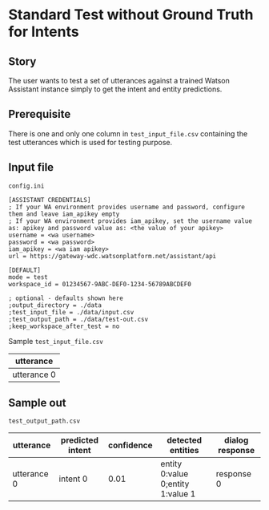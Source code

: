 # Standard Test without Ground Truth for Intents
## Story
The user wants to test a set of utterances against a trained Watson Assistant instance simply to get the intent and entity predictions.

## Prerequisite
There is one and only one column in `test_input_file.csv` containing the test utterances which is used for testing purpose.

## Input file
`config.ini`

```
[ASSISTANT CREDENTIALS]
; If your WA environment provides username and password, configure them and leave iam_apikey empty
; If your WA environment provides iam_apikey, set the username value as: apikey and password value as: <the value of your apikey>
username = <wa username>
password = <wa password>
iam_apikey = <wa iam apikey>
url = https://gateway-wdc.watsonplatform.net/assistant/api

[DEFAULT]
mode = test
workspace_id = 01234567-9ABC-DEF0-1234-56789ABCDEF0

; optional - defaults shown here
;output_directory = ./data
;test_input_file = ./data/input.csv
;test_output_path = ./data/test-out.csv
;keep_workspace_after_test = no
```

Sample `test_input_file.csv`

| utterance   |
| ----------- |
| utterance 0 |

## Sample out
`test_output_path.csv`

| utterance   | predicted intent | confidence | detected entities                 | dialog response |
| ----------- | ---------------- | ---------- | --------------------------------- | --------------- |
| utterance 0 | intent 0         | 0.01       | entity 0:value 0;entity 1:value 1 | response 0      |
